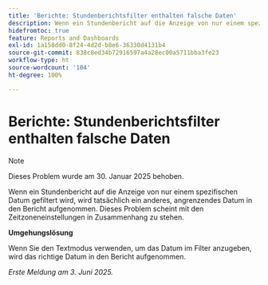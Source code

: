 ```yaml
---
title: 'Berichte: Stundenberichtsfilter enthalten falsche Daten'
description: Wenn ein Stundenbericht auf die Anzeige von nur einem spezifischen Datum gefiltert wird, wird tatsächlich ein anderes, angrenzendes Datum in den Bericht aufgenommen. Dieses Problem scheint mit den Zeitzoneneinstellungen in Zusammenhang zu stehen.
hidefromtoc: true
feature: Reports and Dashboards
exl-id: 1a158dd0-8f24-4d2d-b8e6-36330d4131b4
source-git-commit: 838c8ed34b72916597a4a28ec00a5711bba3fe23
workflow-type: ht
source-wordcount: '104'
ht-degree: 100%

---
```


# Berichte: Stundenberichtsfilter enthalten falsche Daten

>[!NOTE]
>
>Dieses Problem wurde am 30. Januar 2025 behoben.

Wenn ein Stundenbericht auf die Anzeige von nur einem spezifischen Datum gefiltert wird, wird tatsächlich ein anderes, angrenzendes Datum in den Bericht aufgenommen. Dieses Problem scheint mit den Zeitzoneneinstellungen in Zusammenhang zu stehen.

**Umgehungslösung**

Wenn Sie den Textmodus verwenden, um das Datum im Filter anzugeben, wird das richtige Datum in den Bericht aufgenommen.

_Erste Meldung am 3. Juni 2025._
